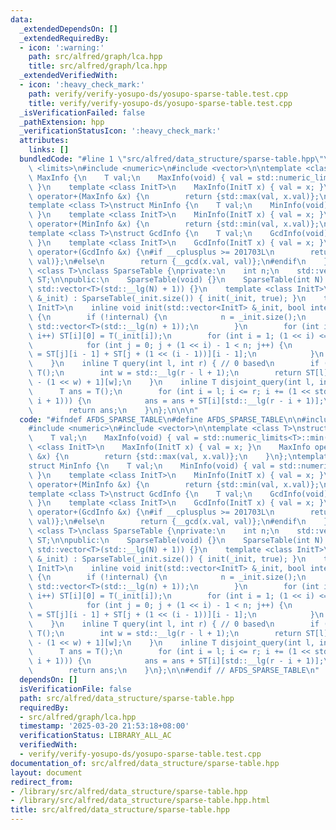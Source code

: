 ```yaml
---
data:
  _extendedDependsOn: []
  _extendedRequiredBy:
  - icon: ':warning:'
    path: src/alfred/graph/lca.hpp
    title: src/alfred/graph/lca.hpp
  _extendedVerifiedWith:
  - icon: ':heavy_check_mark:'
    path: verify/verify-yosupo-ds/yosupo-sparse-table.test.cpp
    title: verify/verify-yosupo-ds/yosupo-sparse-table.test.cpp
  _isVerificationFailed: false
  _pathExtension: hpp
  _verificationStatusIcon: ':heavy_check_mark:'
  attributes:
    links: []
  bundledCode: "#line 1 \"src/alfred/data_structure/sparse-table.hpp\"\n\n\n\n#include\
    \ <limits>\n#include <numeric>\n#include <vector>\n\ntemplate <class T>\nstruct\
    \ MaxInfo {\n    T val;\n    MaxInfo(void) { val = std::numeric_limits<T>::min();\
    \ }\n    template <class InitT>\n    MaxInfo(InitT x) { val = x; }\n    MaxInfo\
    \ operator+(MaxInfo &x) {\n        return {std::max(val, x.val)};\n    }\n};\n\
    template <class T>\nstruct MinInfo {\n    T val;\n    MinInfo(void) { val = std::numeric_limits<T>::max();\
    \ }\n    template <class InitT>\n    MinInfo(InitT x) { val = x; }\n    MinInfo\
    \ operator+(MinInfo &x) {\n        return {std::min(val, x.val)};\n    }\n};\n\
    template <class T>\nstruct GcdInfo {\n    T val;\n    GcdInfo(void) { val = T();\
    \ }\n    template <class InitT>\n    GcdInfo(InitT x) { val = x; }\n    GcdInfo\
    \ operator+(GcdInfo &x) {\n#if __cplusplus >= 201703L\n        return {std::gcd(x.val,\
    \ val)};\n#else\n        return {__gcd(x.val, val)};\n#endif\n    }\n};\ntemplate\
    \ <class T>\nclass SparseTable {\nprivate:\n    int n;\n    std::vector<std::vector<T>>\
    \ ST;\n\npublic:\n    SparseTable(void) {}\n    SparseTable(int N) : n(N), ST(N,\
    \ std::vector<T>(std::__lg(N) + 1)) {}\n    template <class InitT>\n    SparseTable(std::vector<InitT>\
    \ &_init) : SparseTable(_init.size()) { init(_init, true); }\n    template <class\
    \ InitT>\n    inline void init(std::vector<InitT> &_init, bool internal = false)\
    \ {\n        if (!internal) {\n            n = _init.size();\n            ST.assign(n,\
    \ std::vector<T>(std::__lg(n) + 1));\n        }\n        for (int i = 0; i < n;\
    \ i++) ST[i][0] = T(_init[i]);\n        for (int i = 1; (1 << i) <= n; i++) {\n\
    \            for (int j = 0; j + (1 << i) - 1 < n; j++) {\n                ST[j][i]\
    \ = ST[j][i - 1] + ST[j + (1 << (i - 1))][i - 1];\n            }\n        }\n\
    \    }\n    inline T query(int l, int r) { // 0 based\n        if (l > r) return\
    \ T();\n        int w = std::__lg(r - l + 1);\n        return ST[l][w] + ST[r\
    \ - (1 << w) + 1][w];\n    }\n    inline T disjoint_query(int l, int r) {\n  \
    \      T ans = T();\n        for (int i = l; i <= r; i += (1 << std::__lg(r -\
    \ i + 1))) {\n            ans = ans + ST[i][std::__lg(r - i + 1)];\n        }\n\
    \        return ans;\n    }\n};\n\n\n"
  code: "#ifndef AFDS_SPARSE_TABLE\n#define AFDS_SPARSE_TABLE\n\n#include <limits>\n\
    #include <numeric>\n#include <vector>\n\ntemplate <class T>\nstruct MaxInfo {\n\
    \    T val;\n    MaxInfo(void) { val = std::numeric_limits<T>::min(); }\n    template\
    \ <class InitT>\n    MaxInfo(InitT x) { val = x; }\n    MaxInfo operator+(MaxInfo\
    \ &x) {\n        return {std::max(val, x.val)};\n    }\n};\ntemplate <class T>\n\
    struct MinInfo {\n    T val;\n    MinInfo(void) { val = std::numeric_limits<T>::max();\
    \ }\n    template <class InitT>\n    MinInfo(InitT x) { val = x; }\n    MinInfo\
    \ operator+(MinInfo &x) {\n        return {std::min(val, x.val)};\n    }\n};\n\
    template <class T>\nstruct GcdInfo {\n    T val;\n    GcdInfo(void) { val = T();\
    \ }\n    template <class InitT>\n    GcdInfo(InitT x) { val = x; }\n    GcdInfo\
    \ operator+(GcdInfo &x) {\n#if __cplusplus >= 201703L\n        return {std::gcd(x.val,\
    \ val)};\n#else\n        return {__gcd(x.val, val)};\n#endif\n    }\n};\ntemplate\
    \ <class T>\nclass SparseTable {\nprivate:\n    int n;\n    std::vector<std::vector<T>>\
    \ ST;\n\npublic:\n    SparseTable(void) {}\n    SparseTable(int N) : n(N), ST(N,\
    \ std::vector<T>(std::__lg(N) + 1)) {}\n    template <class InitT>\n    SparseTable(std::vector<InitT>\
    \ &_init) : SparseTable(_init.size()) { init(_init, true); }\n    template <class\
    \ InitT>\n    inline void init(std::vector<InitT> &_init, bool internal = false)\
    \ {\n        if (!internal) {\n            n = _init.size();\n            ST.assign(n,\
    \ std::vector<T>(std::__lg(n) + 1));\n        }\n        for (int i = 0; i < n;\
    \ i++) ST[i][0] = T(_init[i]);\n        for (int i = 1; (1 << i) <= n; i++) {\n\
    \            for (int j = 0; j + (1 << i) - 1 < n; j++) {\n                ST[j][i]\
    \ = ST[j][i - 1] + ST[j + (1 << (i - 1))][i - 1];\n            }\n        }\n\
    \    }\n    inline T query(int l, int r) { // 0 based\n        if (l > r) return\
    \ T();\n        int w = std::__lg(r - l + 1);\n        return ST[l][w] + ST[r\
    \ - (1 << w) + 1][w];\n    }\n    inline T disjoint_query(int l, int r) {\n  \
    \      T ans = T();\n        for (int i = l; i <= r; i += (1 << std::__lg(r -\
    \ i + 1))) {\n            ans = ans + ST[i][std::__lg(r - i + 1)];\n        }\n\
    \        return ans;\n    }\n};\n\n#endif // AFDS_SPARSE_TABLE\n"
  dependsOn: []
  isVerificationFile: false
  path: src/alfred/data_structure/sparse-table.hpp
  requiredBy:
  - src/alfred/graph/lca.hpp
  timestamp: '2025-03-20 21:53:18+08:00'
  verificationStatus: LIBRARY_ALL_AC
  verifiedWith:
  - verify/verify-yosupo-ds/yosupo-sparse-table.test.cpp
documentation_of: src/alfred/data_structure/sparse-table.hpp
layout: document
redirect_from:
- /library/src/alfred/data_structure/sparse-table.hpp
- /library/src/alfred/data_structure/sparse-table.hpp.html
title: src/alfred/data_structure/sparse-table.hpp
---
```

